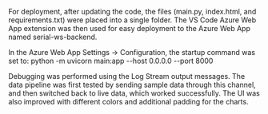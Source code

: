 For deployment, after updating the code, the files (main.py, index.html, and requirements.txt) were placed into a single folder. The VS Code Azure Web App extension was then used for easy deployment to the Azure Web App named serial-ws-backend.

In the Azure Web App Settings → Configuration, the startup command was set to:
python -m uvicorn main:app --host 0.0.0.0 --port 8000

Debugging was performed using the Log Stream output messages. The data pipeline was first tested by sending sample data through this channel, and then switched back to live data, which worked successfully. The UI was also improved with different colors and additional padding for the charts.
